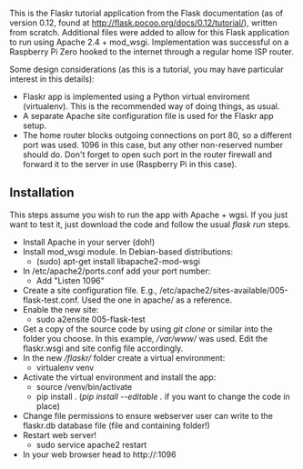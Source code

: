This is the Flaskr tutorial application from the Flask documentation (as of version 0.12, found at http://flask.pocoo.org/docs/0.12/tutorial/), written from scratch.
Additional files were added to allow for this Flask application to run using Apache 2.4 + mod_wsgi. Implementation was successful on a Raspberry Pi Zero hooked to the internet through a regular home ISP router.

Some design considerations (as this is a tutorial, you may have particular interest in this details):
* Flaskr app is implemented using a Python virtual enviroment (virtualenv). This is the recommended way of doing things, as usual.
* A separate Apache site configuration file is used for the Flaskr app setup. 
* The home router blocks outgoing connections on port 80, so a different port was used. 1096 in this case, but any other non-reserved number should do. Don't forget to open such port in the router firewall and forward it to the server in use (Raspberry Pi in this case).

## Installation
This steps assume you wish to run the app with Apache + wgsi. If you just want to test it, just download the code and follow the usual _flask run_ steps.
* Install Apache in your server (doh!)
* Install mod_wsgi module. In Debian-based distributions:
  * (sudo) apt-get install libapache2-mod-wsgi
* In /etc/apache2/ports.conf add your port number:
  * Add "Listen 1096" 
* Create a site configuration file. E.g., /etc/apache2/sites-available/005-flask-test.conf. Used the one in apache/ as a reference.
* Enable the new site:
  * sudo a2ensite 005-flask-test
*  Get a copy of the source code by using _git clone_ or similar into the folder you choose. In this example, _/var/www/_ was used. Edit the flaskr.wsgi and site config file accordingly.
* In the new _<app root>/flaskr/_ folder create a virtual environment:
  * virtualenv venv
* Activate the virtual environment and install the app:
  * source /venv/bin/activate
  * pip install . (_pip install --editable ._ if you want to change the code in place)
* Change file permissions to ensure webserver user can write to the flaskr.db database file (file and containing folder!)
* Restart web server!
  * sudo service apache2 restart
* In your web browser head to http://<your address>:1096
